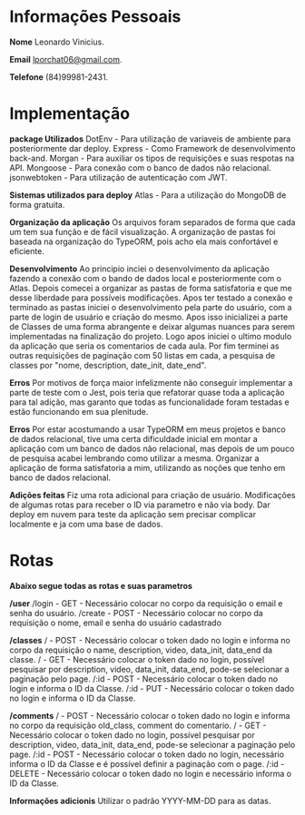 # Informações Pessoais
 
**Nome**
Leonardo Vinicius.
 
**Email**
lporchat06@gmail.com.

**Telefone**
(84)99981-2431.

# Implementação

**package Utilizados**
DotEnv - Para utilização de variaveis de ambiente para posteriormente dar deploy.
Express - Como Framework de desenvolvimento back-and.
Morgan - Para auxiliar os tipos de requisições e suas respotas na API.
Mongoose - Para conexão com o banco de dados não relacional.
jsonwebtoken - Para utilização de autenticação com JWT.

**Sistemas utilizados para deploy**
Atlas - Para a utilização do MongoDB de forma gratuita.

**Organização da aplicação**
Os arquivos foram separados de forma que cada um tem sua função e de fácil visualização.
A organização de pastas foi baseada na organização do TypeORM, pois acho ela mais confortável e eficiente.

**Desenvolvimento**
Ao principio inciei o desenvolvimento da aplicação fazendo a conexão com o bando de dados local e posteriormente com o Atlas.
Depois comecei a organizar as pastas de forma satisfatoria e que me desse liberdade para possíveis modificações.
Apos ter testado a conexão e terminado as pastas iniciei o desenvolvimento pela parte do usuário, com a parte de login de usuário e criação do mesmo.
Apos isso inicializei a parte de Classes de uma forma abrangente e deixar algumas nuances para serem implementadas na finalização do projeto.
Logo apos iniciei o ultimo modulo da aplicação que seria os comentarios de cada aula.
Por fim terminei as outras requisições de paginação com 50 listas em cada, a pesquisa de classes por "nome, description, date_init, date_end".


**Erros**
Por motivos de força maior infelizmente não conseguir implementar a parte de teste com o Jest, pois teria que refatorar quase toda a aplicação para tal adição, mas garanto que todas as funcionalidade foram testadas e estão funcionando em sua plenitude.

**Erros**
Por estar acostumando a usar TypeORM em meus projetos e banco de dados relacional, tive uma certa dificuldade inicial em montar a aplicação com um banco de dados não relacional, mas depois de um pouco de pesquisa acabei lembrando como utilizar a mesma.
Organizar a aplicação de forma satisfatoria a mim, utilizando as noções que tenho em banco de dados relacional.

**Adições feitas**
Fiz uma rota adicional para criação de usuário.
Modificações de algumas rotas para receber o ID via parametro e não via body.
Dar deploy em nuvem para teste da aplicação sem precisar complicar localmente e ja com uma base de dados.

# Rotas
**Abaixo segue todas as rotas e suas parametros**


**/user**
/login - GET - Necessário colocar no corpo da requisição o email e senha do usuário.
/create - POST - Necessário colocar no corpo da requisição o nome, email e senha do usuário cadastrado

**/classes**
/ - POST - Necessário colocar o token dado no login e informa no corpo da requisição o name, description, video, data_init, data_end da classe.
/ - GET - Necessário colocar o token dado no login, possível pesquisar por description, video, data_init, data_end, pode-se selecionar a paginação pelo page.
/:id - POST - Necessário colocar o token dado no login e  informa o ID da Classe.
/:id - PUT - Necessário colocar o token dado no login e informa o ID da Classe.

**/comments**
/ - POST - Necessário colocar o token dado no login e informa no corpo da requisição oId_class, comment do comentario.
/ - GET - Necessário colocar o token dado no login, possível pesquisar por description, video, data_init, data_end, pode-se selecionar a paginação pelo page.
/:id - POST - Necessário colocar o token dado no login, necessário informa o ID da Classe e é possível definir a paginação com o page.
/:id - DELETE - Necessário colocar o token dado no login e necessário informa o ID da Classe.

**Informações adicionis**
Utilizar o padrão YYYY-MM-DD para as datas.